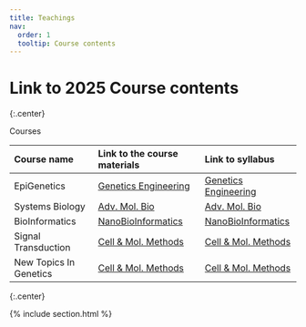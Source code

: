 ```yaml
---
title: Teachings
nav:
  order: 1
  tooltip: Course contents
---
```


# <i class="fas fa-chalkboard-teacher"></i>Link to 2025 Course contents 


{:.center}

Courses


|Course name|	Link to the course materials|	Link to syllabus|
| :---         |     :---      |          :--- |
|EpiGenetics|	[Genetics Engineering](https://docs.google.com/spreadsheets/d/1d0IdDZt5tCLuBp3o8G3yaiy5lqfV_9W5rOaVplBkHlA/edit?usp=sharing)|	[Genetics Engineering](https://drive.google.com/file/d/1y8JSD8hfIQETUKbDeZNMkKWB6m1ws1yA/view?usp=sharing)|
|Systems Biology|	[Adv. Mol. Bio](https://docs.google.com/spreadsheets/u/0/d/1S4SY0pgTcgFESI8U7vhl-rD-mh76QpHoizZUkhoFSoA/edit)|	[Adv. Mol. Bio](https://drive.google.com/file/d/1GjHaOP9l3igo8l5X5ZuFOlM68ViQUgiJ/view?usp=sharing)|
|BioInformatics|	[NanoBioInformatics](https://docs.google.com/spreadsheets/d/1sl7o6rG-Elo041N170dXAGUlCxBxZtb7tpTuklbiwo4/edit?usp=drive_link)|	[NanoBioInformatics]()|
|Signal Transduction|	[Cell & Mol. Methods](https://docs.google.com/spreadsheets/u/0/d/1JFPB4lk2YJFtb3NQLwNcAaLns-3v9jYhbQAJufPPVTs/edit)|	[Cell & Mol. Methods](https://drive.google.com/file/d/1cLRmsMCXwrBVvUPLhGOdAkSWW1LJ8aPr/view?usp=sharing)|
|New Topics In Genetics|	[Cell & Mol. Methods](https://docs.google.com/spreadsheets/u/0/d/1JFPB4lk2YJFtb3NQLwNcAaLns-3v9jYhbQAJufPPVTs/edit)|	[Cell & Mol. Methods](https://drive.google.com/file/d/1cLRmsMCXwrBVvUPLhGOdAkSWW1LJ8aPr/view?usp=sharing)|

{:.center}

{% include section.html %}

